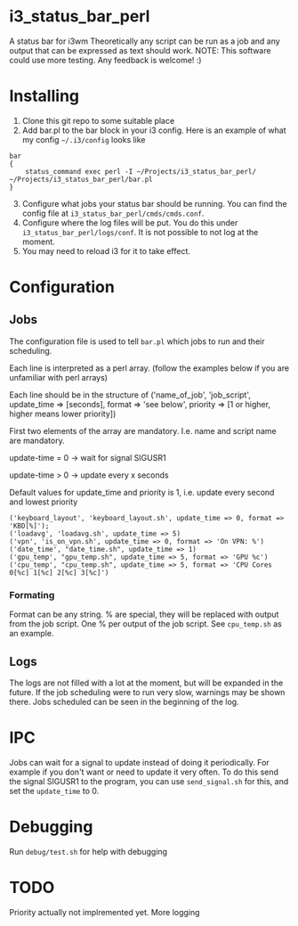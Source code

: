 # i3_status_bar_perl
A status bar for i3wm
Theoretically any script can be run as a job and any output that can be expressed as text should
work. 
NOTE: This software could use more testing. 
Any feedback is welcome! :)

# Installing
1. Clone this git repo to some suitable place
2. Add bar.pl to the bar block in your i3 config. Here is an example of what my config
   `~/.i3/config` looks like 
```
bar
{
	status_command exec perl -I ~/Projects/i3_status_bar_perl/ ~/Projects/i3_status_bar_perl/bar.pl
}
```
3. Configure what jobs your status bar should be running. You can find the config file at `i3_status_bar_perl/cmds/cmds.conf`. 
4. Configure where the log files will be put. You do this under `i3_status_bar_perl/logs/conf`.
   It is not possible to not log at the moment.
5. You may need to reload i3 for it to take effect.

# Configuration
## Jobs
The configuration file is used to tell `bar.pl` which jobs to run and their scheduling.

Each line is interpreted as a perl array. (follow the examples below if you are unfamiliar with
perl arrays)

Each line should be in the structure of
('name_of_job', 'job_script', update_time => [seconds], format => 'see below', priority => [1 or higher, higher means lower priority])

First two elements of the array are mandatory. I.e. name and script name are mandatory.

update-time = 0 -> wait for signal SIGUSR1

update-time > 0 -> update every x seconds

Default values for update_time and priority is 1, i.e. update every second and lowest priority

```
('keyboard_layout', 'keyboard_layout.sh', update_time => 0, format => 'KBD[%]');
('loadavg', 'loadavg.sh', update_time => 5)
('vpn', 'is_on_vpn.sh', update_time => 0, format => 'On VPN: %')
('date_time', "date_time.sh", update_time => 1)
('gpu_temp', "gpu_temp.sh", update_time => 5, format => 'GPU %c')
('cpu_temp', "cpu_temp.sh", update_time => 5, format => 'CPU Cores 0[%c] 1[%c] 2[%c] 3[%c]')
```

### Formating
Format can be any string. 
% are special, they will be replaced with output from the job script.
One % per output of the job script. See `cpu_temp.sh` as an example.

## Logs
The logs are not filled with a lot at the moment, but will be expanded in the future.
If the job scheduling were to run very slow, warnings may be shown there.
Jobs scheduled can be seen in the beginning of the log.

# IPC
Jobs can wait for a signal to update instead of doing it periodically. 
For example if you don't want or need to update it very often. 
To do this send the signal SIGUSR1 to the program, you can use `send_signal.sh` for this, and set
the `update_time` to 0.

# Debugging
Run `debug/test.sh` for help with debugging

# TODO
Priority actually not implremented yet.
More logging
